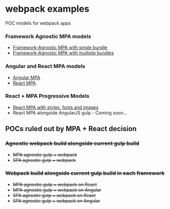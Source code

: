 # webpack examples
POC models for webpack apps

### Framework Agnostic MPA models

* [Framework-Agnostic MPA with single bundle](https://github.com/slatron/webpack-examples/tree/mpa-agnostic-single-bundle)
* [Framework-Agnostic MPA with multiple bundles](https://github.com/slatron/webpack-examples/tree/mpa-agnostic-multiple-bundles)

### Angular and React MPA models

* [Angular MPA](https://github.com/slatron/webpack-examples/tree/mpa-angular)
* [React MPA](https://github.com/slatron/webpack-examples/tree/mpa-react)

### React + MPA Progressive Models

* [React MPA with styles, fonts and images](https://github.com/slatron/webpack-examples/tree/react-mpa-with-assets)
* React MPA alongside AngularJS gulp - Coming soon...

## POCs ruled out by MPA + React decision

### ~~Agnostic webpack build alongside current gulp build~~

* ~~MPA agnostic gulp + webpack~~
* ~~SPA agnostic gulp + webpack~~

### ~~Webpack build alongside current gulp build in each framework~~

* ~~MPA agnostic gulp + webpack on React~~
* ~~MPA agnostic gulp + webpack on Angular~~
* ~~SPA agnostic gulp + webpack on React~~
* ~~SPA agnostic gulp + webpack on Angular~~
